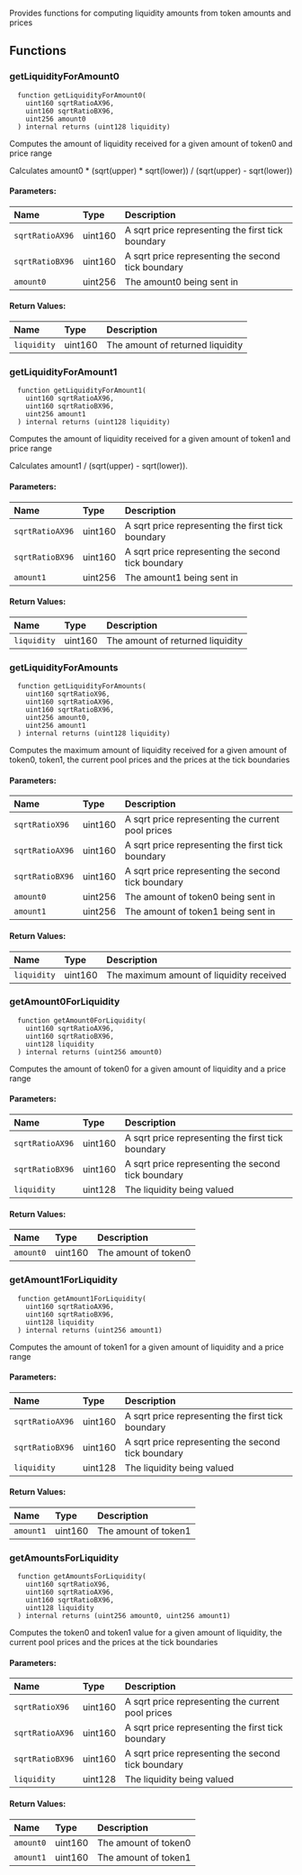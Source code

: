 Provides functions for computing liquidity amounts from token amounts and prices


## Functions
### getLiquidityForAmount0
```solidity
  function getLiquidityForAmount0(
    uint160 sqrtRatioAX96,
    uint160 sqrtRatioBX96,
    uint256 amount0
  ) internal returns (uint128 liquidity)
```
Computes the amount of liquidity received for a given amount of token0 and price range

Calculates amount0 * (sqrt(upper) * sqrt(lower)) / (sqrt(upper) - sqrt(lower))

#### Parameters:
| Name | Type | Description                                                          |
| :--- | :--- | :------------------------------------------------------------------- |
|`sqrtRatioAX96` | uint160 | A sqrt price representing the first tick boundary
|`sqrtRatioBX96` | uint160 | A sqrt price representing the second tick boundary
|`amount0` | uint256 | The amount0 being sent in

#### Return Values:
| Name                           | Type          | Description                                                                  |
| :----------------------------- | :------------ | :--------------------------------------------------------------------------- |
|`liquidity`| uint160 | The amount of returned liquidity
### getLiquidityForAmount1
```solidity
  function getLiquidityForAmount1(
    uint160 sqrtRatioAX96,
    uint160 sqrtRatioBX96,
    uint256 amount1
  ) internal returns (uint128 liquidity)
```
Computes the amount of liquidity received for a given amount of token1 and price range

Calculates amount1 / (sqrt(upper) - sqrt(lower)).

#### Parameters:
| Name | Type | Description                                                          |
| :--- | :--- | :------------------------------------------------------------------- |
|`sqrtRatioAX96` | uint160 | A sqrt price representing the first tick boundary
|`sqrtRatioBX96` | uint160 | A sqrt price representing the second tick boundary
|`amount1` | uint256 | The amount1 being sent in

#### Return Values:
| Name                           | Type          | Description                                                                  |
| :----------------------------- | :------------ | :--------------------------------------------------------------------------- |
|`liquidity`| uint160 | The amount of returned liquidity
### getLiquidityForAmounts
```solidity
  function getLiquidityForAmounts(
    uint160 sqrtRatioX96,
    uint160 sqrtRatioAX96,
    uint160 sqrtRatioBX96,
    uint256 amount0,
    uint256 amount1
  ) internal returns (uint128 liquidity)
```
Computes the maximum amount of liquidity received for a given amount of token0, token1, the current
pool prices and the prices at the tick boundaries


#### Parameters:
| Name | Type | Description                                                          |
| :--- | :--- | :------------------------------------------------------------------- |
|`sqrtRatioX96` | uint160 | A sqrt price representing the current pool prices
|`sqrtRatioAX96` | uint160 | A sqrt price representing the first tick boundary
|`sqrtRatioBX96` | uint160 | A sqrt price representing the second tick boundary
|`amount0` | uint256 | The amount of token0 being sent in
|`amount1` | uint256 | The amount of token1 being sent in

#### Return Values:
| Name                           | Type          | Description                                                                  |
| :----------------------------- | :------------ | :--------------------------------------------------------------------------- |
|`liquidity`| uint160 | The maximum amount of liquidity received
### getAmount0ForLiquidity
```solidity
  function getAmount0ForLiquidity(
    uint160 sqrtRatioAX96,
    uint160 sqrtRatioBX96,
    uint128 liquidity
  ) internal returns (uint256 amount0)
```
Computes the amount of token0 for a given amount of liquidity and a price range


#### Parameters:
| Name | Type | Description                                                          |
| :--- | :--- | :------------------------------------------------------------------- |
|`sqrtRatioAX96` | uint160 | A sqrt price representing the first tick boundary
|`sqrtRatioBX96` | uint160 | A sqrt price representing the second tick boundary
|`liquidity` | uint128 | The liquidity being valued

#### Return Values:
| Name                           | Type          | Description                                                                  |
| :----------------------------- | :------------ | :--------------------------------------------------------------------------- |
|`amount0`| uint160 | The amount of token0
### getAmount1ForLiquidity
```solidity
  function getAmount1ForLiquidity(
    uint160 sqrtRatioAX96,
    uint160 sqrtRatioBX96,
    uint128 liquidity
  ) internal returns (uint256 amount1)
```
Computes the amount of token1 for a given amount of liquidity and a price range


#### Parameters:
| Name | Type | Description                                                          |
| :--- | :--- | :------------------------------------------------------------------- |
|`sqrtRatioAX96` | uint160 | A sqrt price representing the first tick boundary
|`sqrtRatioBX96` | uint160 | A sqrt price representing the second tick boundary
|`liquidity` | uint128 | The liquidity being valued

#### Return Values:
| Name                           | Type          | Description                                                                  |
| :----------------------------- | :------------ | :--------------------------------------------------------------------------- |
|`amount1`| uint160 | The amount of token1
### getAmountsForLiquidity
```solidity
  function getAmountsForLiquidity(
    uint160 sqrtRatioX96,
    uint160 sqrtRatioAX96,
    uint160 sqrtRatioBX96,
    uint128 liquidity
  ) internal returns (uint256 amount0, uint256 amount1)
```
Computes the token0 and token1 value for a given amount of liquidity, the current
pool prices and the prices at the tick boundaries


#### Parameters:
| Name | Type | Description                                                          |
| :--- | :--- | :------------------------------------------------------------------- |
|`sqrtRatioX96` | uint160 | A sqrt price representing the current pool prices
|`sqrtRatioAX96` | uint160 | A sqrt price representing the first tick boundary
|`sqrtRatioBX96` | uint160 | A sqrt price representing the second tick boundary
|`liquidity` | uint128 | The liquidity being valued

#### Return Values:
| Name                           | Type          | Description                                                                  |
| :----------------------------- | :------------ | :--------------------------------------------------------------------------- |
|`amount0`| uint160 | The amount of token0
|`amount1`| uint160 | The amount of token1
